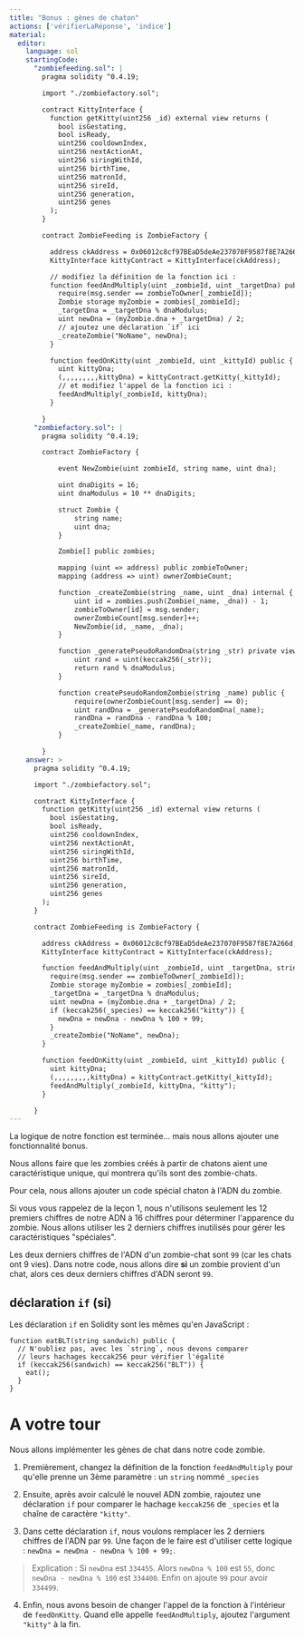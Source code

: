 ```yaml
---
title: "Bonus : gènes de chaton"
actions: ['vérifierLaRéponse', 'indice']
material:
  editor:
    language: sol
    startingCode:
      "zombiefeeding.sol": |
        pragma solidity ^0.4.19;

        import "./zombiefactory.sol";

        contract KittyInterface {
          function getKitty(uint256 _id) external view returns (
            bool isGestating,
            bool isReady,
            uint256 cooldownIndex,
            uint256 nextActionAt,
            uint256 siringWithId,
            uint256 birthTime,
            uint256 matronId,
            uint256 sireId,
            uint256 generation,
            uint256 genes
          );
        }

        contract ZombieFeeding is ZombieFactory {

          address ckAddress = 0x06012c8cf97BEaD5deAe237070F9587f8E7A266d;
          KittyInterface kittyContract = KittyInterface(ckAddress);

          // modifiez la définition de la fonction ici :
          function feedAndMultiply(uint _zombieId, uint _targetDna) public {
            require(msg.sender == zombieToOwner[_zombieId]);
            Zombie storage myZombie = zombies[_zombieId];
            _targetDna = _targetDna % dnaModulus;
            uint newDna = (myZombie.dna + _targetDna) / 2;
            // ajoutez une déclaration `if` ici
            _createZombie("NoName", newDna);
          }

          function feedOnKitty(uint _zombieId, uint _kittyId) public {
            uint kittyDna;
            (,,,,,,,,,kittyDna) = kittyContract.getKitty(_kittyId);
            // et modifiez l'appel de la fonction ici :
            feedAndMultiply(_zombieId, kittyDna);
          }

        }
      "zombiefactory.sol": |
        pragma solidity ^0.4.19;

        contract ZombieFactory {

            event NewZombie(uint zombieId, string name, uint dna);

            uint dnaDigits = 16;
            uint dnaModulus = 10 ** dnaDigits;

            struct Zombie {
                string name;
                uint dna;
            }

            Zombie[] public zombies;

            mapping (uint => address) public zombieToOwner;
            mapping (address => uint) ownerZombieCount;

            function _createZombie(string _name, uint _dna) internal {
                uint id = zombies.push(Zombie(_name, _dna)) - 1;
                zombieToOwner[id] = msg.sender;
                ownerZombieCount[msg.sender]++;
                NewZombie(id, _name, _dna);
            }

            function _generatePseudoRandomDna(string _str) private view returns (uint) {
                uint rand = uint(keccak256(_str));
                return rand % dnaModulus;
            }

            function createPseudoRandomZombie(string _name) public {
                require(ownerZombieCount[msg.sender] == 0);
                uint randDna = _generatePseudoRandomDna(_name);
                randDna = randDna - randDna % 100;
                _createZombie(_name, randDna);
            }

        }
    answer: >
      pragma solidity ^0.4.19;

      import "./zombiefactory.sol";

      contract KittyInterface {
        function getKitty(uint256 _id) external view returns (
          bool isGestating,
          bool isReady,
          uint256 cooldownIndex,
          uint256 nextActionAt,
          uint256 siringWithId,
          uint256 birthTime,
          uint256 matronId,
          uint256 sireId,
          uint256 generation,
          uint256 genes
        );
      }

      contract ZombieFeeding is ZombieFactory {

        address ckAddress = 0x06012c8cf97BEaD5deAe237070F9587f8E7A266d;
        KittyInterface kittyContract = KittyInterface(ckAddress);

        function feedAndMultiply(uint _zombieId, uint _targetDna, string _species) public {
          require(msg.sender == zombieToOwner[_zombieId]);
          Zombie storage myZombie = zombies[_zombieId];
          _targetDna = _targetDna % dnaModulus;
          uint newDna = (myZombie.dna + _targetDna) / 2;
          if (keccak256(_species) == keccak256("kitty")) {
            newDna = newDna - newDna % 100 + 99;
          }
          _createZombie("NoName", newDna);
        }

        function feedOnKitty(uint _zombieId, uint _kittyId) public {
          uint kittyDna;
          (,,,,,,,,,kittyDna) = kittyContract.getKitty(_kittyId);
          feedAndMultiply(_zombieId, kittyDna, "kitty");
        }

      }
---
```


La logique de notre fonction est terminée... mais nous allons ajouter une fonctionnalité bonus.

Nous allons faire que les zombies créés à partir de chatons aient une caractéristique unique, qui montrera qu'ils sont des zombie-chats.

Pour cela, nous allons ajouter un code spécial chaton à l'ADN du zombie.

Si vous vous rappelez de la leçon 1, nous n'utilisons seulement les 12 premiers chiffres de notre ADN à 16 chiffres pour déterminer l'apparence du zombie. Nous allons utiliser les 2 derniers chiffres inutilisés pour gérer les caractéristiques "spéciales".

Les deux derniers chiffres de l'ADN d'un zombie-chat sont `99` (car les chats ont 9 vies). Dans notre code, nous allons dire **si** un zombie provient d'un chat, alors ces deux derniers chiffres d'ADN seront `99`.

## déclaration `if` (si)

Les déclaration `if` en Solidity sont les mêmes qu'en JavaScript :

```
function eatBLT(string sandwich) public {
  // N'oubliez pas, avec les `string`, nous devons comparer
  // leurs hachages keccak256 pour vérifier l'égalité
  if (keccak256(sandwich) == keccak256("BLT")) {
    eat();
  }
}
```

# A votre tour

Nous allons implémenter les gènes de chat dans notre code zombie.

1. Premièrement, changez la définition de la fonction `feedAndMultiply` pour qu'elle prenne un 3ème paramètre : un `string` nommé `_species`

2. Ensuite, après avoir calculé le nouvel ADN zombie, rajoutez une déclaration `if` pour comparer le hachage `keccak256` de `_species` et la chaîne de caractère `"kitty"`.

3. Dans cette déclaration `if`, nous voulons remplacer les 2 derniers chiffres de l'ADN par `99`. Une façon de le faire est d'utiliser cette logique : `newDna = newDna - newDna % 100 + 99;`.

  > Explication : Si `newDna` est `334455`. Alors `newDna % 100` est `55`, donc `newDna - newDna % 100` est `334400`. Enfin on ajoute `99` pour avoir `334499`.

4. Enfin, nous avons besoin de changer l'appel de la fonction à l'intérieur de `feedOnKitty`. Quand elle appelle `feedAndMultiply`, ajoutez l'argument `"kitty"` à la fin.

